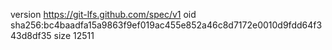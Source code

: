version https://git-lfs.github.com/spec/v1
oid sha256:bc4baadfa15a9863f9ef019ac455e852a46c8d7172e0010d9fdd64f343d8df35
size 12511
